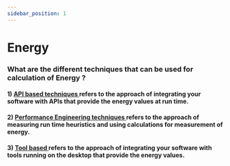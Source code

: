 ```yaml
---
sidebar_position: 1
---
```


# Energy

### What are the different techniques that can be used for calculation of Energy ?

#### 1) [ API based techniques ](docs/APIBased.md) refers to the approach of integrating your software with APIs that provide the energy values at run time. 
#### 2) [ Performance Engineering techniques ](docs/PerformanceEngineering.md) refers to the approach of measuring run time heuristics and using calculations for measurement of energy.
#### 3) [ Tool based  ](docs/Toolbased.md) refers to the approach of integrating your software with tools running on the desktop that provide the energy values. 
